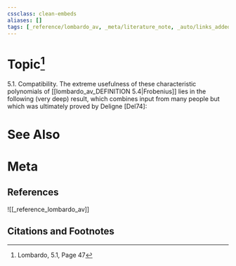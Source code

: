 ```yaml
---
cssclass: clean-embeds
aliases: []
tags: [_reference/lombardo_av, _meta/literature_note, _auto/links_added, _meta/narrative, _meta/TODO/change_title]
---
```

# Topic[^1]
5.1. Compatibility. The extreme usefulness of these characteristic polynomials of [[lombardo_av_DEFINITION 5.4|Frobenius]] lies in the following (very deep) result, which combines input from many people but which was ultimately proved by Deligne [Del74]:

# See Also

# Meta
## References
![[_reference_lombardo_av]]

## Citations and Footnotes
[^1]: Lombardo, 5.1, Page 47
